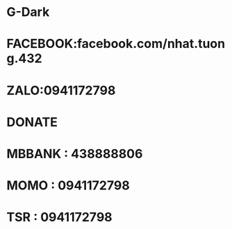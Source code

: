 # G-Dark
# FACEBOOK:facebook.com/nhat.tuong.432
# ZALO:0941172798
# DONATE
# MBBANK : 438888806
# MOMO : 0941172798
# TSR : 0941172798
